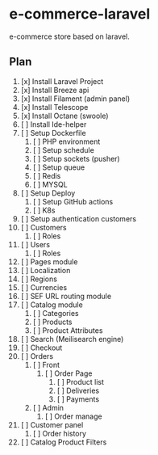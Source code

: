 # e-commerce-laravel

e-commerce store based on laravel.

## Plan
1. [x] Install Laravel Project
2. [x] Install Breeze api
3. [x] Install Filament (admin panel)
4. [x] Install Telescope
5. [x] Install Octane (swoole)
6. [ ] Install Ide-helper
7. [ ] Setup Dockerfile
   1. [ ] PHP environment
   2. [ ] Setup schedule
   3. [ ] Setup sockets (pusher)
   4. [ ] Setup queue
   5. [ ] Redis
   6. [ ] MYSQL
8. [ ] Setup Deploy
    1. [ ] Setup GitHub actions
    2. [ ] K8s
9. [ ] Setup authentication customers
10. [ ] Customers
    1. [ ] Roles
11. [ ] Users
    1. [ ] Roles
12. [ ] Pages module
13. [ ] Localization
14. [ ] Regions
15. [ ] Currencies
16. [ ] SEF URL routing module
17. [ ] Catalog module
    1. [ ] Categories
    2. [ ] Products
    3. [ ] Product Attributes
18. [ ] Search (Meilisearch engine)
19. [ ] Checkout
20. [ ] Orders
    1. [ ] Front
       1. [ ] Order Page
          1. [ ] Product list
          2. [ ] Deliveries
          3. [ ] Payments
    2. [ ] Admin
       1. [ ] Order manage
21. [ ] Customer panel
    1. [ ] Order history
22. [ ] Catalog Product Filters

